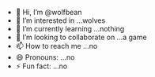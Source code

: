 - 👋 Hi, I’m @wolfbean
- 👀 I’m interested in ...wolves
- 🌱 I’m currently learning ...nothing
- 💞️ I’m looking to collaborate on ...a game
- 📫 How to reach me ...no
- 😄 Pronouns: ...no
- ⚡ Fun fact: ...no

<!---
wolfbean/wolfbean is a ✨ special ✨ repository because its `README.md` (this file) appears on your GitHub profile.
You can click the Preview link to take a look at your changes.
--->
